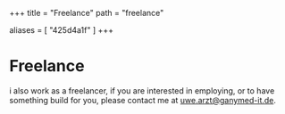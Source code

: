 +++
title = "Freelance"
path = "freelance"

aliases = [
  "425d4a1f"
]
+++

# Freelance

i also work as a freelancer, if you are interested in employing, or to have
something build for you, please contact me at uwe.arzt@ganymed-it.de.

